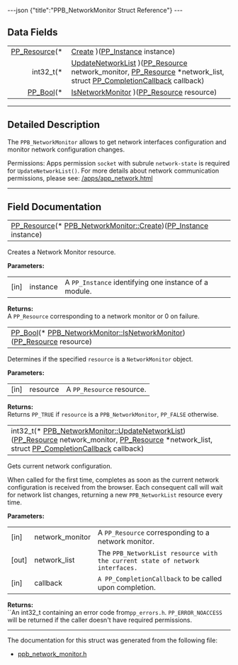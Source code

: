 ---json {"title":"PPB_NetworkMonitor Struct Reference"} ---

## Data Fields

<table><tbody><tr class="odd"><td style="text-align: right;"><a href="/docs/native-client/pepper_beta/c/group___typedefs#gafdc3895ee80f4750d0d95ae1b677e9b7" class="el">PP_Resource</a>(* </td><td><a href="/docs/native-client/pepper_beta/c/struct_p_p_b___network_monitor__1__0#a854eb22d3a1241f6d03602392fa7a6af" class="el">Create</a> )(<a href="/docs/native-client/pepper_beta/c/group___typedefs#ga89b662403e6a687bb914b80114c0d19d" class="el">PP_Instance</a> instance)</td></tr><tr class="even"><td style="text-align: right;">int32_t(* </td><td><a href="/docs/native-client/pepper_beta/c/struct_p_p_b___network_monitor__1__0#ade2323702ca75e315fac9e4fa6a9f5d5" class="el">UpdateNetworkList</a> )(<a href="/docs/native-client/pepper_beta/c/group___typedefs#gafdc3895ee80f4750d0d95ae1b677e9b7" class="el">PP_Resource</a> network_monitor, <a href="/docs/native-client/pepper_beta/c/group___typedefs#gafdc3895ee80f4750d0d95ae1b677e9b7" class="el">PP_Resource</a> *network_list, struct <a href="/docs/native-client/pepper_beta/c/struct_p_p___completion_callback/" class="el">PP_CompletionCallback</a> callback)</td></tr><tr class="odd"><td style="text-align: right;"><a href="/docs/native-client/pepper_beta/c/group___enums#ga4f272d99be14aacafe08dfd4ef830918" class="el">PP_Bool</a>(* </td><td><a href="/docs/native-client/pepper_beta/c/struct_p_p_b___network_monitor__1__0#ac631ae11ea28c1274eed22b7725ccfe4" class="el">IsNetworkMonitor</a> )(<a href="/docs/native-client/pepper_beta/c/group___typedefs#gafdc3895ee80f4750d0d95ae1b677e9b7" class="el">PP_Resource</a> resource)</td></tr></tbody></table>

---

<span id="details" class="anchor" style="margin: 0;"></span>

## Detailed Description

The `PPB_NetworkMonitor` allows to get network interfaces configuration and monitor network configuration changes.

Permissions: Apps permission `socket` with subrule `network-state` is required for `UpdateNetworkList()`. For more details about network communication permissions, please see: [/apps/app_network.html](/apps/app_network.html)

---

## Field Documentation

<span id="a854eb22d3a1241f6d03602392fa7a6af" class="anchor" style="margin: 0;"></span>

<table><tbody><tr class="odd"><td><a href="/docs/native-client/pepper_beta/c/group___typedefs#gafdc3895ee80f4750d0d95ae1b677e9b7" class="el">PP_Resource</a>(* <a href="/docs/native-client/pepper_beta/c/struct_p_p_b___network_monitor__1__0#a854eb22d3a1241f6d03602392fa7a6af" class="el">PPB_NetworkMonitor::Create</a>)(<a href="/docs/native-client/pepper_beta/c/group___typedefs#ga89b662403e6a687bb914b80114c0d19d" class="el">PP_Instance</a> instance)</td></tr></tbody></table>

Creates a Network Monitor resource.

**Parameters:**

<table><tbody><tr class="odd"><td>[in]</td><td>instance</td><td>A <code>PP_Instance</code> identifying one instance of a module.</td></tr></tbody></table>

<!-- -->

**Returns:**  
A `PP_Resource` corresponding to a network monitor or 0 on failure.

<span id="ac631ae11ea28c1274eed22b7725ccfe4" class="anchor" style="margin: 0;"></span>

<table><tbody><tr class="odd"><td><a href="/docs/native-client/pepper_beta/c/group___enums#ga4f272d99be14aacafe08dfd4ef830918" class="el">PP_Bool</a>(* <a href="/docs/native-client/pepper_beta/c/struct_p_p_b___network_monitor__1__0#ac631ae11ea28c1274eed22b7725ccfe4" class="el">PPB_NetworkMonitor::IsNetworkMonitor</a>)(<a href="/docs/native-client/pepper_beta/c/group___typedefs#gafdc3895ee80f4750d0d95ae1b677e9b7" class="el">PP_Resource</a> resource)</td></tr></tbody></table>

Determines if the specified `resource` is a `NetworkMonitor` object.

**Parameters:**

<table><tbody><tr class="odd"><td>[in]</td><td>resource</td><td>A <code>PP_Resource</code> resource.</td></tr></tbody></table>

<!-- -->

**Returns:**  
Returns `PP_TRUE` if `resource` is a `PPB_NetworkMonitor`, `PP_FALSE` otherwise.

<span id="ade2323702ca75e315fac9e4fa6a9f5d5" class="anchor" style="margin: 0;"></span>

<table><tbody><tr class="odd"><td>int32_t(* <a href="/docs/native-client/pepper_beta/c/struct_p_p_b___network_monitor__1__0#ade2323702ca75e315fac9e4fa6a9f5d5" class="el">PPB_NetworkMonitor::UpdateNetworkList</a>)(<a href="/docs/native-client/pepper_beta/c/group___typedefs#gafdc3895ee80f4750d0d95ae1b677e9b7" class="el">PP_Resource</a> network_monitor, <a href="/docs/native-client/pepper_beta/c/group___typedefs#gafdc3895ee80f4750d0d95ae1b677e9b7" class="el">PP_Resource</a> *network_list, struct <a href="/docs/native-client/pepper_beta/c/struct_p_p___completion_callback/" class="el">PP_CompletionCallback</a> callback)</td></tr></tbody></table>

Gets current network configuration.

When called for the first time, completes as soon as the current network configuration is received from the browser. Each consequent call will wait for network list changes, returning a new `PPB_NetworkList` resource every time.

**Parameters:**

<table><tbody><tr class="odd"><td>[in]</td><td>network_monitor</td><td>A <code>PP_Resource</code> corresponding to a network monitor.</td></tr><tr class="even"><td>[out]</td><td>network_list</td><td>The <code>PPB_NetworkList</code><code> resource with the current state of network interfaces. </code></td></tr><tr class="odd"><td>[in]</td><td>callback</td><td><code></code><code>A </code><code>PP_CompletionCallback</code> to be called upon completion.</td></tr></tbody></table>

<!-- -->

**Returns:**  
``An int32_t containing an error code from`pp_errors.h`. `PP_ERROR_NOACCESS` will be returned if the caller doesn't have required permissions.

---

The documentation for this struct was generated from the following file:

- <a href="/docs/native-client/pepper_beta/c/ppb__network__monitor_8h/" class="el">ppb_network_monitor.h</a>
